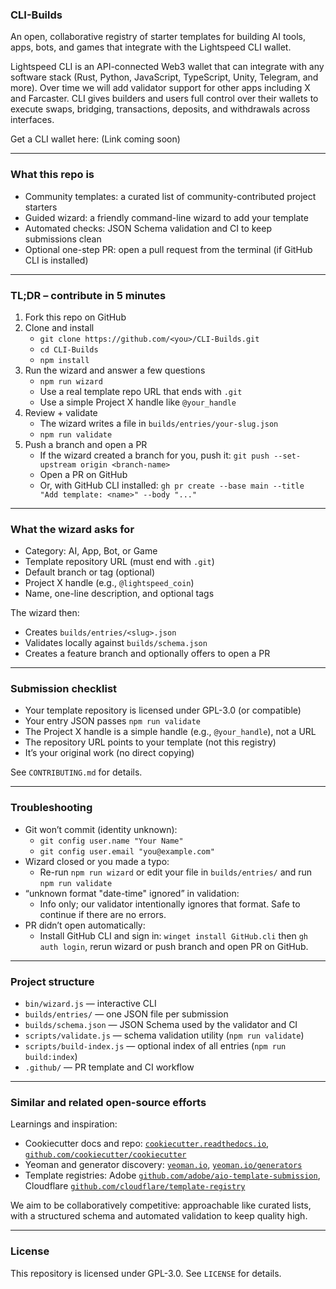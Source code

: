 ### CLI-Builds

An open, collaborative registry of starter templates for building AI tools, apps, bots, and games that integrate with the Lightspeed CLI wallet.

Lightspeed CLI is an API-connected Web3 wallet that can integrate with any software stack (Rust, Python, JavaScript, TypeScript, Unity, Telegram, and more). Over time we will add validator support for other apps including X and Farcaster. CLI gives builders and users full control over their wallets to execute swaps, bridging, transactions, deposits, and withdrawals across interfaces.

Get a CLI wallet here: (Link coming soon)

---

### What this repo is

- Community templates: a curated list of community-contributed project starters
- Guided wizard: a friendly command-line wizard to add your template
- Automated checks: JSON Schema validation and CI to keep submissions clean
- Optional one-step PR: open a pull request from the terminal (if GitHub CLI is installed)

---

### TL;DR – contribute in 5 minutes

1) Fork this repo on GitHub
2) Clone and install
   - `git clone https://github.com/<you>/CLI-Builds.git`
   - `cd CLI-Builds`
   - `npm install`
3) Run the wizard and answer a few questions
   - `npm run wizard`
   - Use a real template repo URL that ends with `.git`
   - Use a simple Project X handle like `@your_handle`
4) Review + validate
   - The wizard writes a file in `builds/entries/your-slug.json`
   - `npm run validate`
5) Push a branch and open a PR
   - If the wizard created a branch for you, push it: `git push --set-upstream origin <branch-name>`
   - Open a PR on GitHub
   - Or, with GitHub CLI installed: `gh pr create --base main --title "Add template: <name>" --body "..."`

---

### What the wizard asks for

- Category: AI, App, Bot, or Game
- Template repository URL (must end with `.git`)
- Default branch or tag (optional)
- Project X handle (e.g., `@lightspeed_coin`)
- Name, one-line description, and optional tags

The wizard then:
- Creates `builds/entries/<slug>.json`
- Validates locally against `builds/schema.json`
- Creates a feature branch and optionally offers to open a PR

---

### Submission checklist

- Your template repository is licensed under GPL-3.0 (or compatible)
- Your entry JSON passes `npm run validate`
- The Project X handle is a simple handle (e.g., `@your_handle`), not a URL
- The repository URL points to your template (not this registry)
- It’s your original work (no direct copying)

See `CONTRIBUTING.md` for details.

---

### Troubleshooting

- Git won’t commit (identity unknown):
  - `git config user.name "Your Name"`
  - `git config user.email "you@example.com"`
- Wizard closed or you made a typo:
  - Re-run `npm run wizard` or edit your file in `builds/entries/` and run `npm run validate`
- “unknown format \"date-time\" ignored” in validation:
  - Info only; our validator intentionally ignores that format. Safe to continue if there are no errors.
- PR didn’t open automatically:
  - Install GitHub CLI and sign in: `winget install GitHub.cli` then `gh auth login`, rerun wizard or push branch and open PR on GitHub.

---

### Project structure

- `bin/wizard.js` — interactive CLI
- `builds/entries/` — one JSON file per submission
- `builds/schema.json` — JSON Schema used by the validator and CI
- `scripts/validate.js` — schema validation utility (`npm run validate`)
- `scripts/build-index.js` — optional index of all entries (`npm run build:index`)
- `.github/` — PR template and CI workflow

---

### Similar and related open-source efforts

Learnings and inspiration:
- Cookiecutter docs and repo: [`cookiecutter.readthedocs.io`](https://cookiecutter.readthedocs.io/en/stable/), [`github.com/cookiecutter/cookiecutter`](https://github.com/cookiecutter/cookiecutter)
- Yeoman and generator discovery: [`yeoman.io`](https://yeoman.io/), [`yeoman.io/generators`](https://yeoman.io/generators/)
- Template registries: Adobe [`github.com/adobe/aio-template-submission`](https://github.com/adobe/aio-template-submission), Cloudflare [`github.com/cloudflare/template-registry`](https://github.com/cloudflare/template-registry)

We aim to be collaboratively competitive: approachable like curated lists, with a structured schema and automated validation to keep quality high.

---

### License

This repository is licensed under GPL-3.0. See `LICENSE` for details.

